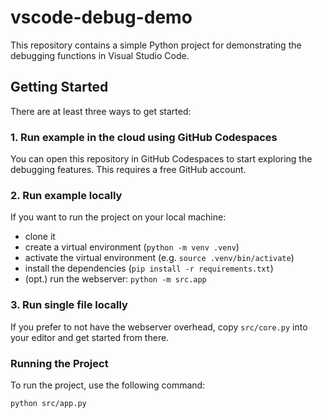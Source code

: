 # vscode-debug-demo

This repository contains a simple Python project for demonstrating the debugging functions in Visual Studio Code.

## Getting Started

There are at least three ways to get started:

### 1. Run example in the cloud using GitHub Codespaces

You can open this repository in GitHub Codespaces to start exploring the debugging features.
This requires a free GitHub account.

### 2. Run example locally

If you want to run the project on your local machine:

- clone it
- create a virtual environment (`python -m venv .venv`)
- activate the virtual environment (e.g. `source .venv/bin/activate`)
- install the dependencies (`pip install -r requirements.txt`)
- (opt.) run the webserver: `python -m src.app`

### 3. Run single file locally

If you prefer to not have the webserver overhead, copy `src/core.py` into your editor and get started
from there.

### Running the Project

To run the project, use the following command:

```bash
python src/app.py
```
